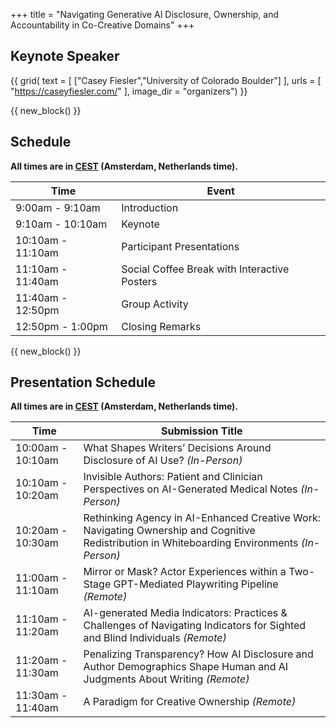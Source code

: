 +++
title = "Navigating Generative AI Disclosure, Ownership, and Accountability in Co-Creative Domains"
+++



## Keynote Speaker 

{{ grid(
    text = [
        ["Casey Fiesler","University of Colorado Boulder"]
    ],
    urls = [
        "https://caseyfiesler.com/"
    ],
    image_dir = "organizers") }}

{{ new_block() }}

## Schedule 

**All times are in [CEST](https://time.is/Amsterdam) (Amsterdam, Netherlands time).**

| Time             | Event            |
| ---------------- | ---------------- |
| 9:00am - 9:10am | Introduction     |
| 9:10am - 10:10am  | Keynote        |
| 10:10am - 11:10am  | Participant Presentations       |
| 11:10am - 11:40am  | Social Coffee Break with Interactive Posters |
| 11:40am - 12:50pm  | Group Activity |
| 12:50pm - 1:00pm  | Closing Remarks |

{{ new_block() }}  

## Presentation Schedule 

**All times are in [CEST](https://time.is/Amsterdam) (Amsterdam, Netherlands time).**

| Time                 | Submission Title                                                                 |
|-----------          |----------------------------------------------------------------------------------|
| 10:00am - 10:10am    | What Shapes Writers’ Decisions Around Disclosure of AI Use? *(In-Person)*       |
| 10:10am - 10:20am    | Invisible Authors: Patient and Clinician Perspectives on AI-Generated Medical Notes *(In-Person)* |
| 10:20am - 10:30am    | Rethinking Agency in AI-Enhanced Creative Work: Navigating Ownership and Cognitive Redistribution in Whiteboarding Environments *(In-Person)*                     |
| 11:00am - 11:10am    | Mirror or Mask? Actor Experiences within a Two-Stage GPT-Mediated Playwriting Pipeline *(Remote)*                              |
| 11:10am - 11:20am    | AI-generated Media Indicators: Practices & Challenges of Navigating Indicators for Sighted and Blind Individuals *(Remote)*      |
| 11:20am - 11:30am    | Penalizing Transparency? How AI Disclosure and Author Demographics Shape Human and AI Judgments About Writing *(Remote)* |
| 11:30am - 11:40am    | A Paradigm for Creative Ownership *(Remote)*  |





<!-- ## Participant Presentations

{{ table(
    data = "papers.csv", 
    columns = ["Title","Authors"],
    button_names = ["paper","poster"], 
    button_data_columns = [3,4], 
    button_output_columns = [1,1]) }}



{{ new_block() }} -->
